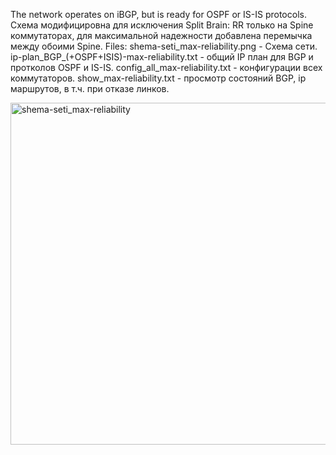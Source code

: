The network operates on iBGP, but is ready for OSPF or IS-IS protocols.
Схема модифицировна для исключения Split Brain: RR только на Spine коммутаторах, для максимальной надежности добавлена перемычка между обоими Spine.
Files:
shema-seti_max-reliability.png - Схема сети.
ip-plan_BGP_(+OSPF+ISIS)-max-reliability.txt - общий IP план для BGP и протколов OSPF и IS-IS.
config_all_max-reliability.txt - конфигурации всех коммутаторов.
show_max-reliability.txt - просмотр состояний BGP, ip маршрутов, в т.ч. при отказе линков.


<img width="547" alt="shema-seti_max-reliability" src="https://github.com/user-attachments/assets/073e8b3c-00bd-461a-91ce-ded09b5c5c28" />




